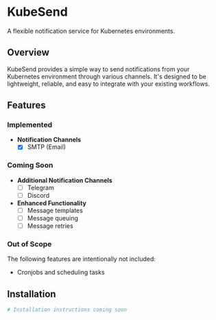 # KubeSend

A flexible notification service for Kubernetes environments.

## Overview

KubeSend provides a simple way to send notifications from your Kubernetes environment through various channels. It's designed to be lightweight, reliable, and easy to integrate with your existing workflows.

## Features

### Implemented 

- **Notification Channels**
  - [x] SMTP (Email)

### Coming Soon 

- **Additional Notification Channels**
  - [ ] Telegram
  - [ ] Discord
- **Enhanced Functionality**
  - [ ] Message templates
  - [ ] Message queuing
  - [ ] Message retries

### Out of Scope 

The following features are intentionally not included:
- Cronjobs and scheduling tasks

## Installation

```bash
# Installation instructions coming soon
```